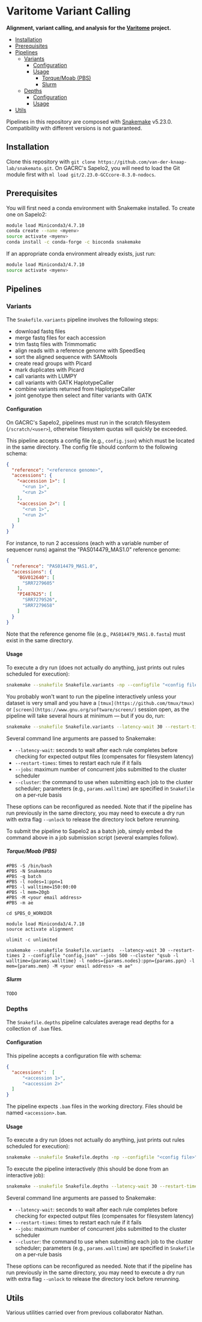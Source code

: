 # Varitome Variant Calling

**Alignment, variant calling, and analysis for the [Varitome](https://solgenomics.net/projects/varitome) project.**

<!-- START doctoc generated TOC please keep comment here to allow auto update -->
<!-- DON'T EDIT THIS SECTION, INSTEAD RE-RUN doctoc TO UPDATE -->


- [Installation](#installation)
- [Prerequisites](#prerequisites)
- [Pipelines](#pipelines)
  - [Variants](#variants)
    - [Configuration](#configuration)
    - [Usage](#usage)
      - [Torque/Moab (PBS)](#torquemoab-pbs)
      - [Slurm](#slurm)
  - [Depths](#depths)
    - [Configuration](#configuration-1)
    - [Usage](#usage-1)
- [Utils](#utils)

<!-- END doctoc generated TOC please keep comment here to allow auto update -->

Pipelines in this repository are composed with [Snakemake](https://snakemake.readthedocs.io/en/stable/index.html) v5.23.0. Compatibility with different versions is not guaranteed.

## Installation

Clone this repository with `git clone https://github.com/van-der-knaap-lab/snakemato.git`. On GACRC's Sapelo2, you will need to load the Git module first with  `ml load git/2.23.0-GCCcore-8.3.0-nodocs`.

## Prerequisites

You will first need a conda environment with Snakemake installed. To create one on Sapelo2:

```bash
module load Miniconda3/4.7.10
conda create --name <myenv>
source activate <myenv>
conda install -c conda-forge -c bioconda snakemake
```

If an appropriate conda environment already exists, just run:

```bash
module load Miniconda3/4.7.10
source activate <myenv>
```

## Pipelines

### Variants

The `Snakefile.variants` pipeline involves the following steps:

- download fastq files
- merge fastq files for each accession
- trim fastq files with Trimmomatic
- align reads with a reference genome with SpeedSeq
- sort the aligned sequence with SAMtools
- create read groups with Picard
- mark duplicates with Picard
- call variants with LUMPY
- call variants with GATK HaplotypeCaller
- combine variants returned from HaplotypeCaller
- joint genotype then select and filter variants with GATK

#### Configuration

On GACRC's Sapelo2, pipelines must run in the scratch filesystem (`/scratch/<user>`), otherwise filesystem quotas will quickly be exceeded.

This pipeline accepts a config file (e.g., `config.json`) which must be located in the same directory. The config file should conform to the following schema:

```json
{
  "reference": "<reference genome>",
  "accessions": {
    "<accession 1>": [
      "<run 1>",
      "<run 2>"
    ],
    "<accession 2>": [
      "<run 1>",
      "<run 2>"
    ]
  }
}
```

For instance, to run 2 accessions (each with a variable number of sequencer runs) against the "PAS014479_MAS1.0" reference genome:

```json
{
  "reference": "PAS014479_MAS1.0",
  "accessions": {
    "BGV012640": [
      "SRR7279605"
    ],
    "PI487625": [
      "SRR7279526",
      "SRR7279658"
    ]
  }
}
```

Note that the reference genome file (e.g., `PAS014479_MAS1.0.fasta`) must exist in the same directory.

#### Usage

To execute a dry run (does not actually do anything, just prints out rules scheduled for execution):

```bash
snakemake --snakefile Snakefile.variants -np --configfile "<config file>"
```

You probably won't want to run the pipeline interactively unless your dataset is very small and you have a `[tmux](https://github.com/tmux/tmux)` or `[screen](https://www.gnu.org/software/screen/)` session open, as the pipeline will take several hours at minimum &mdash; but if you do, run:

```bash
snakemake --snakefile Snakefile.variants --latency-wait 30 --restart-times 2 --configfile "<config file>" --jobs 500 --cluster "qsub -l walltime={params.walltime} -l nodes={params.nodes}:ppn={params.ppn} -l mem={params.mem} -M <your email address> -m ae"
```

Several command line arguments are passed to Snakemake:

- `--latency-wait`: seconds to wait after each rule completes before checking for expected output files (compensates for filesystem latency)
- `--restart-times`: times to restart each rule if it fails
- `--jobs`: maximum number of concurrent jobs submitted to the cluster scheduler
- `--cluster`: the command to use when submitting each job to the cluster scheduler; parameters (e.g., `params.walltime`) are specified in `Snakefile` on a per-rule basis

These options can be reconfigured as needed. Note that if the pipeline has run previously in the same directory, you may need to execute a dry run with extra flag `--unlock` to release the directory lock before rerunning.

To submit the pipeline to Sapelo2 as a batch job, simply embed the command above in a job submission script (several examples follow).

##### Torque/Moab (PBS)

```
#PBS -S /bin/bash
#PBS -N Snakemato
#PBS -q batch
#PBS -l nodes=1:ppn=1
#PBS -l walltime=150:00:00
#PBS -l mem=20gb
#PBS -M <your email address>
#PBS -m ae

cd $PBS_O_WORKDIR

module load Miniconda3/4.7.10
source activate alignment

ulimit -c unlimited

snakemake --snakefile Snakefile.variants  --latency-wait 30 --restart-times 2 --configfile "config.json" --jobs 500 --cluster "qsub -l walltime={params.walltime} -l nodes={params.nodes}:ppn={params.ppn} -l mem={params.mem} -M <your email address> -m ae"
```

##### Slurm

```
TODO
```

### Depths

The `Snakefile.depths` pipeline calculates average read depths for a collection of `.bam` files. 
 
#### Configuration

This pipeline accepts a configuration file with schema:

```json
{
  "accessions":  [
      "<accession 1>",
      "<accession 2>"
  ]
}
```

The pipeline expects `.bam` files in the working directory. Files should be named `<accession>.bam`.

#### Usage

To execute a dry run (does not actually do anything, just prints out rules scheduled for execution):

```bash
snakemake --snakefile Snakefile.depths -np --configfile "<config file>"
```

To execute the pipeline interactively (this should be done from an interactive job):

```bash
snakemake --snakefile Snakefile.depths --latency-wait 30 --restart-times 2 --configfile "<config file>" --jobs 500 --cluster "qsub -l walltime={params.walltime} -l nodes={params.nodes}:ppn={params.ppn} -l mem={params.mem} -M <your email address> -m ae"
```

Several command line arguments are passed to Snakemake:

- `--latency-wait`: seconds to wait after each rule completes before checking for expected output files (compensates for filesystem latency)
- `--restart-times`: times to restart each rule if it fails
- `--jobs`: maximum number of concurrent jobs submitted to the cluster scheduler
- `--cluster`: the command to use when submitting each job to the cluster scheduler; parameters (e.g., `params.walltime`) are specified in `Snakefile` on a per-rule basis

These options can be reconfigured as needed. Note that if the pipeline has run previously in the same directory, you may need to execute a dry run with extra flag `--unlock` to release the directory lock before rerunning.

## Utils

Various utilities carried over from previous collaborator Nathan.
